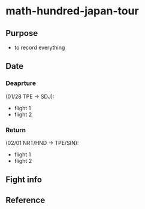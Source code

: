 # math-hundred-japan-tour

## Purpose
- to record everything

## Date
### Deaprture
(01/28 TPE -> SDJ):
- flight 1
- flight 2

### Return
(02/01 NRT/HND -> TPE/SIN): 
- flight 1
- flight 2

## Fight info

## Reference
